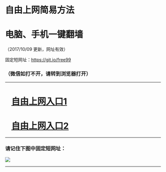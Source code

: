 ﻿# 自由上网简易方法

# 电脑、手机一键翻墙

（2017/10/09 更新，网址有效）

固定短网址：https://git.io/free99

### （微信如打不开，请转到浏览器打开）


***





# &nbsp;&nbsp; <a href="http://ft295315858.fwq-tz-1001.info/fwqtz01.html?t=100900128289 " target="_blank">自由上网入口1</a>
# &nbsp;&nbsp; <a href="http://ft2673816160.fwq-tz-1002.info/fwqtz02.html?t=10090013440 " target="_blank">自由上网入口2</a>
***

### 请记住下图中固定短网址：

<img src="https://s3-us-west-2.amazonaws.com/fwq-1001/yjfq-20170905okok.png" /> 


***

